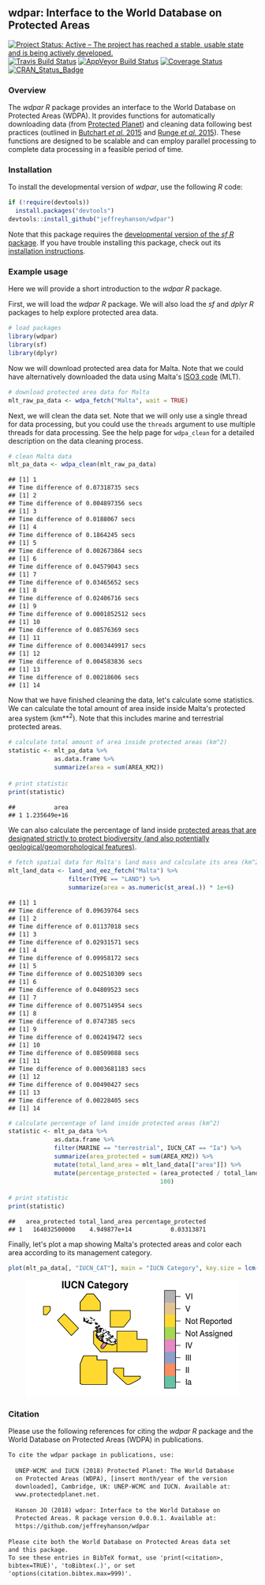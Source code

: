 
<!--- README.md is generated from README.Rmd. Please edit that file -->
wdpar: Interface to the World Database on Protected Areas
---------------------------------------------------------

[![Project Status: Active – The project has reached a stable, usable state and is being actively developed.](http://www.repostatus.org/badges/latest/active.svg)](http://www.repostatus.org/#active) [![Travis Build Status](https://img.shields.io/travis/jeffreyhanson/wdpar/master.svg?label=Mac%20OSX%20%26%20Linux)](https://travis-ci.org/jeffreyhanson/wdpar) [![AppVeyor Build Status](https://img.shields.io/appveyor/ci/jeffreyhanson/wdpa/master.svg?label=Windows)](https://ci.appveyor.com/project/jeffreyhanson/wdpar) [![Coverage Status](https://codecov.io/github/jeffreyhanson/wdpa/coverage.svg?branch=master)](https://codecov.io/github/jeffreyhanson/wdpar?branch=master) [![CRAN\_Status\_Badge](http://www.r-pkg.org/badges/version/wdpa)](https://CRAN.R-project.org/package=wdpar)

### Overview

The *wdpar R* package provides an interface to the World Database on Protected Areas (WDPA). It provides functions for automatically downloading data (from [Protected Planet](http://protectedplanet.net)) and cleaning data following best practices (outlined in [Butchart *et al.* 2015](https://dx.doi.org/10.1111/conl.12158) and [Runge *et al.* 2015](https://dx.doi.org/10.1126/science.aac9180)). These functions are designed to be scalable and can employ parallel processing to complete data processing in a feasible period of time.

### Installation

To install the developmental version of *wdpar*, use the following *R* code:

``` r
if (!require(devtools))
  install.packages("devtools")
devtools::install_github("jeffreyhanson/wdpar")
```

Note that this package requires the [developmental version of the *sf R* package](https://github.com/r-spatial/sf). If you have trouble installing this package, check out its [installation instructions](https://github.com/r-spatial/sf#installling).

### Example usage

Here we will provide a short introduction to the *wdpar R* package.

First, we will load the *wdpar R* package. We will also load the *sf* and *dplyr R* packages to help explore protected area data.

``` r
# load packages
library(wdpar)
library(sf)
library(dplyr)
```

Now we will download protected area data for Malta. Note that we could have alternatively downloaded the data using Malta's [ISO3 code](https://en.wikipedia.org/wiki/ISO_3166-1_alpha-3) (MLT).

``` r
# download protected area data for Malta
mlt_raw_pa_data <- wdpa_fetch("Malta", wait = TRUE)
```

Next, we will clean the data set. Note that we will only use a single thread for data processing, but you could use the `threads` argument to use multiple threads for data processing. See the help page for `wdpa_clean` for a detailed description on the data cleaning process.

``` r
# clean Malta data
mlt_pa_data <- wdpa_clean(mlt_raw_pa_data)
```

    ## [1] 1
    ## Time difference of 0.07318735 secs
    ## [1] 2
    ## Time difference of 0.004897356 secs
    ## [1] 3
    ## Time difference of 0.0188067 secs
    ## [1] 4
    ## Time difference of 0.1864245 secs
    ## [1] 5
    ## Time difference of 0.002673864 secs
    ## [1] 6
    ## Time difference of 0.04579043 secs
    ## [1] 7
    ## Time difference of 0.03465652 secs
    ## [1] 8
    ## Time difference of 0.02406716 secs
    ## [1] 9
    ## Time difference of 0.0001852512 secs
    ## [1] 10
    ## Time difference of 0.08576369 secs
    ## [1] 11
    ## Time difference of 0.0003449917 secs
    ## [1] 12
    ## Time difference of 0.004583836 secs
    ## [1] 13
    ## Time difference of 0.00218606 secs
    ## [1] 14

Now that we have finished cleaning the data, let's calculate some statistics. We can calculate the total amount of area inside inside Malta's protected area system (km**<sup>2</sup>). Note that this includes marine and terrestrial protected areas.

``` r
# calculate total amount of area inside protected areas (km^2)
statistic <- mlt_pa_data %>%
             as.data.frame %>%
             summarize(area = sum(AREA_KM2))

# print statistic
print(statistic)
```

    ##           area
    ## 1 1.235649e+16

We can also calculate the percentage of land inside [protected areas that are designated strictly to protect biodiversity (and also potentially geological/geomorphological features)](https://www.iucn.org/theme/protected-areas/about/protected-area-categories).

``` r
# fetch spatial data for Malta's land mass and calculate its area (km^2)
mlt_land_data <- land_and_eez_fetch("Malta") %>%
                 filter(TYPE == "LAND") %>%
                 summarize(area = as.numeric(st_area(.)) * 1e+6)
```

    ## [1] 1
    ## Time difference of 0.09639764 secs
    ## [1] 2
    ## Time difference of 0.01137018 secs
    ## [1] 3
    ## Time difference of 0.02931571 secs
    ## [1] 4
    ## Time difference of 0.09958172 secs
    ## [1] 5
    ## Time difference of 0.002510309 secs
    ## [1] 6
    ## Time difference of 0.04809523 secs
    ## [1] 7
    ## Time difference of 0.007514954 secs
    ## [1] 8
    ## Time difference of 0.0747385 secs
    ## [1] 9
    ## Time difference of 0.002419472 secs
    ## [1] 10
    ## Time difference of 0.08509088 secs
    ## [1] 11
    ## Time difference of 0.0003681183 secs
    ## [1] 12
    ## Time difference of 0.00490427 secs
    ## [1] 13
    ## Time difference of 0.00228405 secs
    ## [1] 14

``` r
# calculate percentage of land inside protected areas (km^2)
statistic <- mlt_pa_data %>%
             as.data.frame %>%
             filter(MARINE == "terrestrial", IUCN_CAT == "Ia") %>%
             summarize(area_protected = sum(AREA_KM2)) %>%
             mutate(total_land_area = mlt_land_data[["area"]]) %>%
             mutate(percentage_protected = (area_protected / total_land_area) *
                                           100)

# print statistic
print(statistic)
```

    ##   area_protected total_land_area percentage_protected
    ## 1   164032500000    4.949877e+14           0.03313871

Finally, let's plot a map showing Malta's protected areas and color each area according to its management category.

``` r
plot(mlt_pa_data[, "IUCN_CAT"], main = "IUCN Category", key.size = lcm("4"))
```

<img src="man/figures/README-unnamed-chunk-9-1.png" style="display: block; margin: auto;" />

### Citation

Please use the following references for citing the *wdpar R* package and the World Database on Protected Areas (WDPA) in publications.


    To cite the wdpar package in publications, use:

      UNEP-WCMC and IUCN (2018) Protected Planet: The World Database
      on Protected Areas (WDPA), [insert month/year of the version
      downloaded], Cambridge, UK: UNEP-WCMC and IUCN. Available at:
      www.protectedplanet.net.

      Hanson JO (2018) wdpar: Interface to the World Database on
      Protected Areas. R package version 0.0.0.1. Available at:
      https://github.com/jeffreyhanson/wdpar

    Please cite both the World Database on Protected Areas data set
    and this package.
    To see these entries in BibTeX format, use 'print(<citation>,
    bibtex=TRUE)', 'toBibtex(.)', or set
    'options(citation.bibtex.max=999)'.
